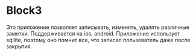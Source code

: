 # Block3
Это приложение позволяет записывать, изменять, удалять различные заметки.
Поддерживается на ios, android.
Приложение использует sqllite, поэтому оно помнит все, что записал пользователь даже после закрытия.
